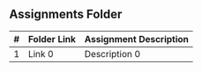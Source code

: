 ##  Assignments Folder

|   #   | Folder Link | Assignment Description |
| :---: | ----------- | ---------------------- |
|  1    | Link 0| Description 0|
